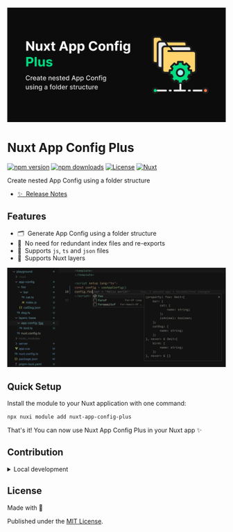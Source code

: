 <!--
Get your module up and running quickly.

Find and replace all on all files (CMD+SHIFT+F):
- Name: My Module
- Package name: my-module
- Description: My new Nuxt module
-->
[![Nuxt Configs](./public/cover.png)](https://nuxt-open-fetch.vercel.app/)

# Nuxt App Config Plus

[![npm version][npm-version-src]][npm-version-href]
[![npm downloads][npm-downloads-src]][npm-downloads-href]
[![License][license-src]][license-href]
[![Nuxt][nuxt-src]][nuxt-href]

Create nested App Config using a folder structure

- [✨ &nbsp;Release Notes](/CHANGELOG.md)
<!-- - [🏀 Online playground](https://stackblitz.com/github/your-org/nuxt-configs?file=playground%2Fapp.vue) -->
<!-- - [📖 &nbsp;Documentation](https://example.com) -->

## Features

<!-- Highlight some of the features your module provide here -->
- 🗂 &nbsp;Generate App Config using a folder structure
- 🍹 &nbsp;No need for redundant index files and re-exports
- 📃 &nbsp;Supports `js`, `ts` and `json` files
- 🥞 &nbsp;Supports Nuxt layers

![Nuxt Configs](./public/after.png)

## Quick Setup

Install the module to your Nuxt application with one command:

```bash
npx nuxi module add nuxt-app-config-plus
```

That's it! You can now use Nuxt App Config Plus in your Nuxt app ✨


## Contribution

<details>
  <summary>Local development</summary>
  
  ```bash
  # Install dependencies
  pnpm install
  
  # Generate type stubs
  pnpm dev:prepare
  
  # Develop with the playground
  pnpm dev
  
  # Build the playground
  pnpm dev:build
  
  # Run ESLint
  pnpm lint
  
  # Run Vitest
  pnpm test
  pnpm test:watch
  
  # Release new version
  pnpm release
  ```

</details>

## License

Made with 💚

Published under the [MIT License](./LICENCE).


<!-- Badges -->
[npm-version-src]: https://img.shields.io/npm/v/nuxt-app-config-plus/latest.svg?style=flat&colorA=020420&colorB=00DC82
[npm-version-href]: https://npmjs.com/package/nuxt-app-config-plus

[npm-downloads-src]: https://img.shields.io/npm/dm/nuxt-app-config-plus.svg?style=flat&colorA=020420&colorB=00DC82
[npm-downloads-href]: https://npmjs.com/package/nuxt-app-config-plus

[license-src]: https://img.shields.io/npm/l/nuxt-app-config-plus.svg?style=flat&colorA=020420&colorB=00DC82
[license-href]: https://npmjs.com/package/nuxt-app-config-plus

[nuxt-src]: https://img.shields.io/badge/Nuxt-020420?logo=nuxt.js
[nuxt-href]: https://nuxt.com

